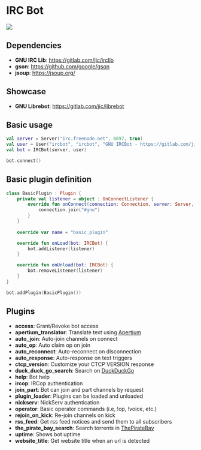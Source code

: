 # IRC Bot
[![](https://jitpack.io/v/com.gitlab.jic/ircbot.svg)](https://jitpack.io/#com.gitlab.jic/ircbot)

## Dependencies
* **GNU IRC Lib**: https://gitlab.com/jic/irclib
* **gson**: https://github.com/google/gson
* **jsoup**: https://jsoup.org/

## Showcase
* **GNU Librebot**: https://gitlab.com/jic/librebot

## Basic usage
```kotlin
val server = Server("irc.freenode.net", 6697, true)
val user = User("ircbot", "ircbot", "GNU IRCBot - https://gitlab.com/jic/ircbot")
val bot = IRCBot(server, user)

bot.connect()
```

## Basic plugin definition
```kotlin
class BasicPlugin : Plugin {
    private val listener = object : OnConnectListener {
        override fun onConnect(connection: Connection, server: Server, user: User) {
            connection.join("#gnu")
        }
    }
        
    override var name = "basic_plugin"

    override fun onLoad(bot: IRCBot) {
        bot.addListener(listener)
    }

    override fun onUnload(bot: IRCBot) {
        bot.removeListener(listener)
    }
}
```

```kotlin
bot.addPlugin(BasicPlugin())
```

## Plugins
* **access**: Grant/Revoke bot access
* **apertium_translator**: Translate text using [Apertium](https://apertium.org)
* **auto_join**: Auto-join channels on connect
* **auto_op**: Auto claim op on join
* **auto_reconnect**: Auto-reconnect on disconnection
* **auto_response**: Auto-response on text triggers
* **ctcp_version**: Customize your CTCP VERSION response
* **duck_duck_go_search**: Search on [DuckDuckGo](https://duckduckgo.com)
* **help**: Bot help
* **ircop**: IRCop authentication
* **join_part**: Bot can join and part channels by request
* **plugin_loader**: Plugins can be loaded and unloaded
* **nickserv**: NickServ authentication
* **operator**: Basic operator commands (i.e, !op, !voice, etc.)
* **rejoin_on_kick**: Re-join channels on kick
* **rss_feed**: Get rss feed notices and send them to all subscribers
* **the_pirate_bay_search**: Search torrents in [ThePirateBay](https://thepiratebay.org)
* **uptime**: Shows bot uptime
* **website_title**: Get website title when an url is detected

